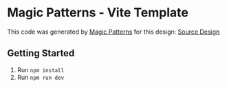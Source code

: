 # Magic Patterns - Vite Template

This code was generated by [Magic Patterns](https://magicpatterns.com) for this design: [Source Design](https://magicpatterns.com/c/dfmnmcpftkjkbgrrzkcjaj)

## Getting Started

1. Run `npm install`
2. Run `npm run dev`
